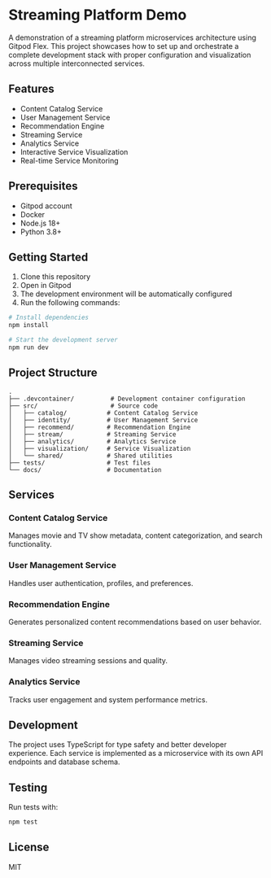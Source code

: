 # Streaming Platform Demo

A demonstration of a streaming platform microservices architecture using Gitpod Flex. This project showcases how to set up and orchestrate a complete development stack with proper configuration and visualization across multiple interconnected services.

## Features

- Content Catalog Service
- User Management Service
- Recommendation Engine
- Streaming Service
- Analytics Service
- Interactive Service Visualization
- Real-time Service Monitoring

## Prerequisites

- Gitpod account
- Docker
- Node.js 18+
- Python 3.8+

## Getting Started

1. Clone this repository
2. Open in Gitpod
3. The development environment will be automatically configured
4. Run the following commands:

```bash
# Install dependencies
npm install

# Start the development server
npm run dev
```

## Project Structure

```
.
├── .devcontainer/          # Development container configuration
├── src/                    # Source code
│   ├── catalog/           # Content Catalog Service
│   ├── identity/          # User Management Service
│   ├── recommend/         # Recommendation Engine
│   ├── stream/            # Streaming Service
│   ├── analytics/         # Analytics Service
│   ├── visualization/     # Service Visualization
│   └── shared/            # Shared utilities
├── tests/                 # Test files
└── docs/                  # Documentation
```

## Services

### Content Catalog Service
Manages movie and TV show metadata, content categorization, and search functionality.

### User Management Service
Handles user authentication, profiles, and preferences.

### Recommendation Engine
Generates personalized content recommendations based on user behavior.

### Streaming Service
Manages video streaming sessions and quality.

### Analytics Service
Tracks user engagement and system performance metrics.

## Development

The project uses TypeScript for type safety and better developer experience. Each service is implemented as a microservice with its own API endpoints and database schema.

## Testing

Run tests with:

```bash
npm test
```

## License

MIT 